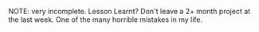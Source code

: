 NOTE: very incomplete.
Lesson Learnt? Don't leave a 2+ month project at the last week. One of the many horrible mistakes in my life. 

